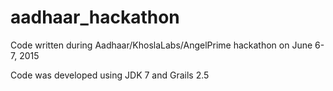 # aadhaar_hackathon
Code written during Aadhaar/KhoslaLabs/AngelPrime hackathon on June 6-7, 2015

Code was developed using JDK 7 and Grails 2.5

